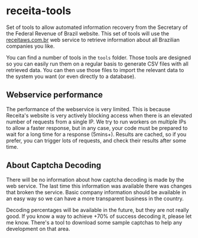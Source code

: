 receita-tools
=============

Set of tools to allow automated information recovery from the
Secretary of the Federal Revenue of Brazil website. This set of
tools will use the [receitaws.com.br](http://receitaws.com.br/)
web service to retrieve information about all Brazilian
companies you like.

You can find a number of tools in the `tools` folder. Those
tools are designed so you can easily run them on a regular
basis to generate CSV files with all retrieved data. You can
then use those files to import the relevant data to the
system you want (or even directly to a database).


Webservice performance
----------------------

The performance of the webservice is very limited. This is
because Receita's website is very actively blocking access
when there is an elevated number of requests from a single
IP. We try to run workers on multiple IPs to allow a faster
response, but in any case, your code must be prepared to wait
for a long time for a response (5mins+). Results are cached,
so if you prefer, you can trigger lots of requests, and check
their results after some time.


About Captcha Decoding
----------------------

There will be no information about how captcha decoding is
made by the web service. The last time this information was
available there was changes that broken the service.
Basic company information should be available in an easy
way so we can have a more transparent business in the
country.

Decoding percentages will be available in the future, but
they are not really good. If you know a way to achieve +70%
of success decoding it, please let me know. There's a tool
to download some sample captchas to help any development on
that area.
